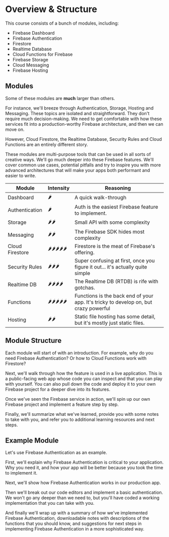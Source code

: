 # Overview & Structure

This course consists of a bunch of modules, including:

 - Firebase Dashboard
 - Firebase Authentication
 - Firestore
 - Realtime Database
 - Cloud Functions for Firebase
 - Firebase Storage
 - Cloud Messaging
 - Firebase Hosting

## Modules

Some of these modules are **much** larger than others.

For instance, we'll breeze through Authentication, Storage, Hosting and Messaging. These topics are isolated and straightforward. They don't require much decision-making. We need to get comfortable with how these services fit into a production-worthy Firebase architecture, and then we can move on. 

However, Cloud Firestore, the Realtime Database, Security Rules and Cloud Functions are an entirely different story.

These modules are multi-purpose tools that can be used in all sorts of creative ways. We'll go much deeper into these Firebase features. We'll cover common use cases, potential pitfalls and try to inspire you with more advanced architectures that will make your apps both performant and easier to write.

| Module         | Intensity | Reasoning                                                                            |
| -------------- | --------- | ------------------------------------------------------------------------------------ |
| Dashboard      | 🌶        | A quick walk-through                                           |
| Authentication | 🌶        | Auth is the easiest Firebase feature to implement.                                   |
| Storage        | 🌶🌶       | Small API with some complexity                                                       |
| Messaging      | 🌶🌶       | The Firebase SDK hides most complexity                                               |
| Cloud Firestore | 🌶🌶🌶🌶🌶  | Firestore is the meat of Firebase's offering.                                        |
| Security Rules | 🌶🌶🌶     | Super confusing at first, once you figure it out... it's actually quite simple       |
| Realtime DB    | 🌶🌶🌶🌶   | The Realtime DB (RTDB) is rife with gotchas.                                          |
| Functions      | 🌶🌶🌶🌶🌶  | Functions is the back end of your app. It's tricky to develop on, but crazy powerful |
| Hosting        | 🌶🌶       | Static file hosting has some detail, but it's mostly just static files.              |

## Module Structure

Each module will start of with an introduction. For example, why do you need Firebase Authentication? Or how to Cloud Functions work with Firestore?

Next, we'll walk through how the feature is used in a live application. This is a public-facing web app whose code you can inspect and that you can play with yourself. You can also pull down the code and deploy it to your own Firebase project for a deeper dive into its features.

Once we've seen the Firebase service in action, we'll spin up our own Firebase project and implement a feature step by step. 

Finally, we'll summarize what we've learned, provide you with some notes to take with you, and refer you to additional learning resources and next steps.

## Example Module

Let's use Firebase Authentication as an example.

First, we'll explain why Firebase Authentication is critical to your application. Why you need it, and how your app will be better because you took the time to implement it.

Next, we'll show how Firebase Authentication works in our production app.

Then we'll break out our code editors and implement a basic authentication. We won't go any deeper than we need to, but you'll have coded a working implementation that you can take with you.

And finally we'll wrap up with a summary of how we've implemented Firebase Authentication, downloadable notes with descriptions of the functions that you should know, and suggestions for next steps in implementing Firebase Authentication in a more sophisticated way.
